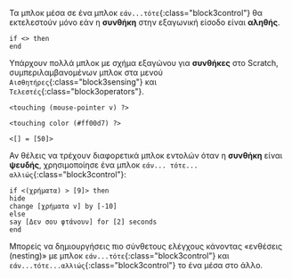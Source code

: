 Τα μπλοκ μέσα σε ένα μπλοκ `εάν...τότε`{:class="block3control"} θα εκτελεστούν μόνο εάν η **συνθήκη** στην εξαγωνική είσοδο είναι **αληθής**.

```blocks3
if <> then
end
```

Υπάρχουν πολλά μπλοκ με σχήμα εξαγώνου για **συνθήκες** στο Scratch, συμπεριλαμβανομένων μπλοκ στα μενού `Αισθητήρες`{:class="block3sensing"} και `Τελεστές`{:class="block3operators"}.

```blocks3
<touching (mouse-pointer v) ?>

<touching color (#ff00d7) ?>

<[] = [50]>
```

Αν θέλεις να τρέχουν διαφορετικά μπλοκ εντολών όταν η **συνθήκη** είναι **ψευδής**, χρησιμοποίησε ένα μπλοκ `εάν... τότε... αλλιώς`{:class="block3control"}:

```blocks3
if <(χρήματα) > [9]> then
hide
change [χρήματα v] by [-10]
else
say [Δεν σου φτάνουν] for [2] seconds
end
```

Μπορείς να δημιουργήσεις πιο σύνθετους ελέγχους κάνοντας «ενθέσεις (nesting)» με μπλοκ `εάν...τότε`{:class="block3control"} και `εάν...τότε...αλλιώς`{:class="block3control"} το ένα μέσα στο άλλο.

